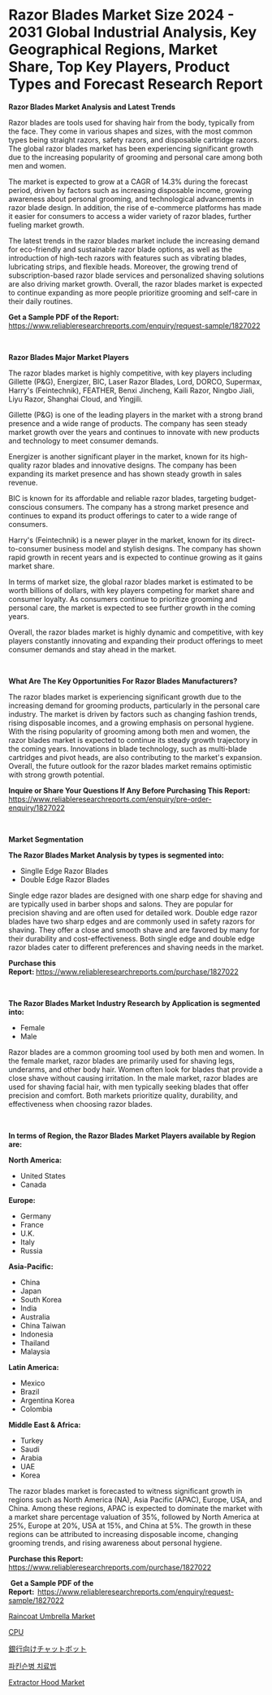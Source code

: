 <p><h1>Razor Blades Market Size 2024 - 2031 Global Industrial Analysis, Key Geographical Regions, Market Share, Top Key Players, Product Types and Forecast Research Report</h1></p><p><strong>Razor Blades Market Analysis and Latest Trends</strong></p>
<p><p>Razor blades are tools used for shaving hair from the body, typically from the face. They come in various shapes and sizes, with the most common types being straight razors, safety razors, and disposable cartridge razors. The global razor blades market has been experiencing significant growth due to the increasing popularity of grooming and personal care among both men and women.</p><p>The market is expected to grow at a CAGR of 14.3% during the forecast period, driven by factors such as increasing disposable income, growing awareness about personal grooming, and technological advancements in razor blade design. In addition, the rise of e-commerce platforms has made it easier for consumers to access a wider variety of razor blades, further fueling market growth.</p><p>The latest trends in the razor blades market include the increasing demand for eco-friendly and sustainable razor blade options, as well as the introduction of high-tech razors with features such as vibrating blades, lubricating strips, and flexible heads. Moreover, the growing trend of subscription-based razor blade services and personalized shaving solutions are also driving market growth. Overall, the razor blades market is expected to continue expanding as more people prioritize grooming and self-care in their daily routines.</p></p>
<p><strong>Get a Sample PDF of the Report:&nbsp;</strong> <a href="https://www.reliableresearchreports.com/enquiry/request-sample/1827022">https://www.reliableresearchreports.com/enquiry/request-sample/1827022</a></p>
<p>&nbsp;</p>
<p><strong>Razor Blades Major Market Players</strong></p>
<p><p>The razor blades market is highly competitive, with key players including Gillette (P&G), Energizer, BIC, Laser Razor Blades, Lord, DORCO, Supermax, Harry's (Feintechnik), FEATHER, Benxi Jincheng, Kaili Razor, Ningbo Jiali, Liyu Razor, Shanghai Cloud, and Yingjili. </p><p>Gillette (P&G) is one of the leading players in the market with a strong brand presence and a wide range of products. The company has seen steady market growth over the years and continues to innovate with new products and technology to meet consumer demands. </p><p>Energizer is another significant player in the market, known for its high-quality razor blades and innovative designs. The company has been expanding its market presence and has shown steady growth in sales revenue.</p><p>BIC is known for its affordable and reliable razor blades, targeting budget-conscious consumers. The company has a strong market presence and continues to expand its product offerings to cater to a wide range of consumers.</p><p>Harry's (Feintechnik) is a newer player in the market, known for its direct-to-consumer business model and stylish designs. The company has shown rapid growth in recent years and is expected to continue growing as it gains market share.</p><p>In terms of market size, the global razor blades market is estimated to be worth billions of dollars, with key players competing for market share and consumer loyalty. As consumers continue to prioritize grooming and personal care, the market is expected to see further growth in the coming years. </p><p>Overall, the razor blades market is highly dynamic and competitive, with key players constantly innovating and expanding their product offerings to meet consumer demands and stay ahead in the market.</p></p>
<p>&nbsp;</p>
<p><strong>What Are The Key Opportunities For Razor Blades Manufacturers?</strong></p>
<p><p>The razor blades market is experiencing significant growth due to the increasing demand for grooming products, particularly in the personal care industry. The market is driven by factors such as changing fashion trends, rising disposable incomes, and a growing emphasis on personal hygiene. With the rising popularity of grooming among both men and women, the razor blades market is expected to continue its steady growth trajectory in the coming years. Innovations in blade technology, such as multi-blade cartridges and pivot heads, are also contributing to the market's expansion. Overall, the future outlook for the razor blades market remains optimistic with strong growth potential.</p></p>
<p><strong>Inquire or Share Your Questions If Any Before Purchasing This Report:</strong> <a href="https://www.reliableresearchreports.com/enquiry/pre-order-enquiry/1827022">https://www.reliableresearchreports.com/enquiry/pre-order-enquiry/1827022</a></p>
<p>&nbsp;</p>
<p><strong>Market Segmentation</strong></p>
<p><strong>The Razor Blades Market Analysis by types is segmented into:</strong></p>
<p><ul><li>Singlle Edge Razor Blades</li><li>Double Edge Razor Blades</li></ul></p>
<p><p>Single edge razor blades are designed with one sharp edge for shaving and are typically used in barber shops and salons. They are popular for precision shaving and are often used for detailed work. Double edge razor blades have two sharp edges and are commonly used in safety razors for shaving. They offer a close and smooth shave and are favored by many for their durability and cost-effectiveness. Both single edge and double edge razor blades cater to different preferences and shaving needs in the market.</p></p>
<p><strong>Purchase this Report:&nbsp;</strong><a href="https://www.reliableresearchreports.com/purchase/1827022">https://www.reliableresearchreports.com/purchase/1827022</a></p>
<p>&nbsp;</p>
<p><strong>The Razor Blades Market Industry Research by Application is segmented into:</strong></p>
<p><ul><li>Female</li><li>Male</li></ul></p>
<p><p>Razor blades are a common grooming tool used by both men and women. In the female market, razor blades are primarily used for shaving legs, underarms, and other body hair. Women often look for blades that provide a close shave without causing irritation. In the male market, razor blades are used for shaving facial hair, with men typically seeking blades that offer precision and comfort. Both markets prioritize quality, durability, and effectiveness when choosing razor blades.</p></p>
<p>&nbsp;</p>
<p><strong>In terms of Region, the Razor Blades Market Players available by Region are:</strong></p>
<p>
    <p> <strong> North America: </strong>
        <ul>
            <li>United States</li>
            <li>Canada</li>
        </ul>
        </p> 
    <p> <strong> Europe: </strong>
        <ul>
            <li>Germany</li>
            <li>France</li>
            <li>U.K.</li>
            <li>Italy</li>
            <li>Russia</li>
        </ul>
        </p> 
    <p> <strong> Asia-Pacific: </strong>
        <ul>
            <li>China</li>
            <li>Japan</li>
            <li>South Korea</li>
            <li>India</li>
            <li>Australia</li>
            <li>China Taiwan</li>
            <li>Indonesia</li>
            <li>Thailand</li>
            <li>Malaysia</li>
        </ul>
        </p> 
    <p> <strong> Latin America: </strong>
        <ul>
            <li>Mexico</li>
            <li>Brazil</li>
            <li>Argentina Korea</li>
            <li>Colombia</li>
        </ul>
        </p> 
    <p> <strong> Middle East & Africa: </strong>
        <ul>
            <li>Turkey</li>
            <li>Saudi</li>
            <li>Arabia</li>
            <li>UAE</li>
            <li>Korea</li>
        </ul>
    </p>
    </p>
<p><p>The razor blades market is forecasted to witness significant growth in regions such as North America (NA), Asia Pacific (APAC), Europe, USA, and China. Among these regions, APAC is expected to dominate the market with a market share percentage valuation of 35%, followed by North America at 25%, Europe at 20%, USA at 15%, and China at 5%. The growth in these regions can be attributed to increasing disposable income, changing grooming trends, and rising awareness about personal hygiene.</p></p>
<p><strong>Purchase this Report: </strong><a href="https://www.reliableresearchreports.com/purchase/1827022">https://www.reliableresearchreports.com/purchase/1827022</a></p>
<p>&nbsp;<strong>Get a Sample PDF of the Report:&nbsp;&nbsp;</strong><a href="https://www.reliableresearchreports.com/enquiry/request-sample/1827022">https://www.reliableresearchreports.com/enquiry/request-sample/1827022</a></p>
<p><strong></strong></p>
<p><p><a href="https://github.com/yoshih12/Market-Research-Report-List-2/blob/main/raincoat-umbrella-market.md">Raincoat Umbrella Market</a></p><p><a href="https://github.com/hilmi-2a/Market-Research-Report-List-1/blob/main/97176836297.md">CPU</a></p><p><a href="https://github.com/jkjreqjscoxx7/Market-Research-Report-List-1/blob/main/74131016296.md">銀行向けチャットボット</a></p><p><a href="https://github.com/BrettWeberrt8767765/Market-Research-Report-List-1/blob/main/33024725662.md">파킨슨병 치료법</a></p><p><a href="https://github.com/castoriffic/Market-Research-Report-List-3/blob/main/extractor-hood-market.md">Extractor Hood Market</a></p></p>